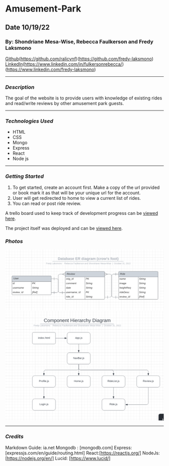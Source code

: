 # Amusement-Park
## Date 10/19/22
### By: Shondriane Mesa-Wise, Rebecca Faulkerson and Fredy Laksmono

[Github](https://github.com/shondriane)(https://github.com/ralicynf)(https://github.com/fredy-laksmono)
[LinkedIn](https://www.linkedin.com/in/shondriane-mesa-wise/)(https://www.linkedin.com/in/fulkersonrebecca/)(https://www.linkedin.com/fredy-laksmono)

***

### ***Description***
The goal of the website is to provide users with knowledge of existing rides and read/write reviews by other amusement park guests.
***

### ***Technologies Used***

* HTML
* CSS
* Mongo
* Express
* React
* Node js



***

### ***Getting Started***
1. To get started, create an account first. Make a copy of the url provided or book mark it as that will be your unique url for the account.
2. User will get redirected to home to view a current list of rides.
3. You can read or post ride review.

A trello board used to keep track of development progress can be [viewed here](https://trello.com/b/KJMqQe2k/amusement-park).

The project itself was deployed and can be [viewed here]().



### ***Photos***
![entity relationship diagram](./photos/erd.png)
![component hierarchy diagram](./photos/chd.png)

***

### ***Credits***


Markdown Guide: ia.net
Mongodb : [mongodb.com]
Express: [expressjs.com/en/guide/routing.html]
React:[https://reactjs.org/]
NodeJs: [https://nodejs.org/en/]
Lucid: [https://www.lucid/]
